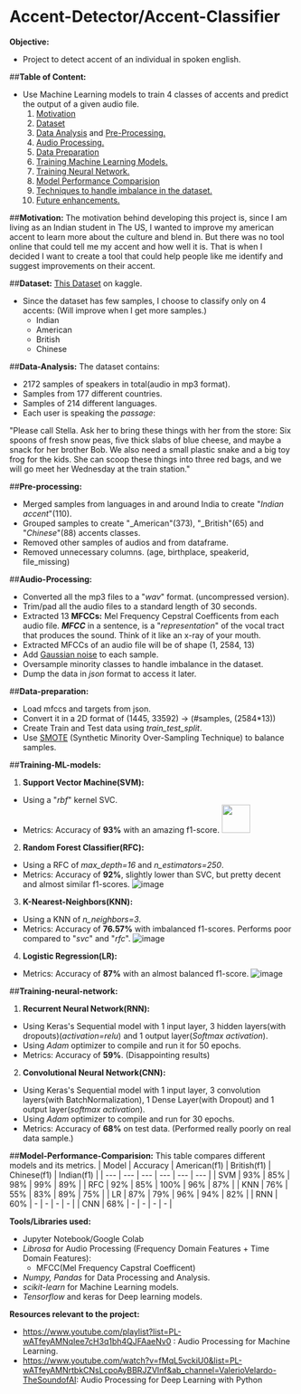 # Accent-Detector/Accent-Classifier
**Objective:**
  - Project to detect accent of an individual in spoken english.

##**Table of Content:**
 - Use Machine Learning models to train 4 classes of accents and predict the output of a given audio file.
    1. [Motivation](##motivation)
    2. [Dataset](##dataset)
    3. [Data Analysis](#data-analysis) and [Pre-Processing.](#pre-preprocessing)
    4. [Audio Processing.](#audio-processing)
    5. [Data Preparation](#data-preparation)
    6. [Training Machine Learning Models.](#training-ml-models)
    7. [Training Neural Network.](#training-neural-network)
    8. [Model Performance Comparision](#model-performance-comparision)
    9. [Techniques to handle imbalance in the dataset.](#handle-imbalance-data)
    10. [Future enhancements.](#future-enhancements)

##**Motivation:**
The motivation behind developing this project is, since I am living as an Indian student in The US, I wanted to improve my american accent to learn more about the culture and blend in. But there was no tool online that could tell me my accent and how well it is. That is when I decided I want to create a tool that could help people like me identify and suggest improvements on their accent.

##**Dataset:** 
[This Dataset](https://www.kaggle.com/rtatman/speech-accent-archive) on kaggle.
 - Since the dataset has few samples, I choose to classify only on 4 accents: (Will improve when I get more samples.)
    - Indian
    - American
    - British
    - Chinese

##**Data-Analysis:**
The dataset contains: 
 - 2172 samples of speakers in total(audio in mp3 format).
 - Samples from 177  different countries.
 - Samples of 214 different languages.
 - Each user is speaking the *passage*: 

"Please call Stella.  Ask her to bring these things with her from the store:  Six spoons of fresh snow peas, five thick slabs of blue cheese, and maybe a snack for her brother Bob.  We also need a small plastic snake and a big toy frog for the kids.  She can scoop these things into three red bags, and we will go meet her Wednesday at the train station."

##**Pre-processing:**
 - Merged samples from languages in and around India to create "_Indian accent_"(110).
 - Grouped samples to create "_American"(373), "_British"(65) and "_Chinese_"(88) accents classes.
 - Removed other samples of audios and from dataframe.
 - Removed unnecessary columns. (age, birthplace, speakerid, file_missing)
 

##**Audio-Processing:**
 - Converted all the mp3 files to a "_wav_" format. (uncompressed version).
 - Trim/pad all the audio files to a standard length of 30 seconds.
 - Extracted 13 **MFCCs:** Mel Frequency Cepstral Coefficents from each audio file.
***MFCC*** in a sentence, is a "*representation*" of the vocal tract that produces the sound. Think of it like an x-ray of your mouth.
 - Extracted MFCCs of an audio file will be of shape (1, 2584, 13)
 - Add [Gaussian noise](https://medium.com/analytics-vidhya/adding-noise-to-audio-clips-5d8cee24ccb8) to each sample.
 - Oversample minority classes to handle imbalance in the dataset. 
 - Dump the data in *json* format to access it later.

##**Data-preparation:**
 - Load mfccs and targets from json.
 - Convert it in a 2D format of (1445, 33592) -> (#samples, (2584*13))
 - Create Train and Test data using _train_test_split_.
 - Use [SMOTE](https://machinelearningmastery.com/smote-oversampling-for-imbalanced-classification/) (Synthetic Minority Over-Sampling Technique) to balance samples.

##**Training-ML-models:**
1. **Support Vector Machine(SVM):**
 - Using a "*rbf*" kernel SVC.
 - Metrics: Accuracy of **93%** with an amazing f1-score.
      <img src="https://user-images.githubusercontent.com/13129747/116898902-f37f8780-ac04-11eb-86a5-95c937679a41.png" width=50 height=50 />

2. **Random Forest Classifier(RFC):**
 - Using a RFC of *max_depth=16* and *n_estimators=250*.
 - Metrics: Accuracy of **92%**, slightly lower than SVC, but pretty decent and almost similar f1-scores.
![image](https://user-images.githubusercontent.com/13129747/116899202-448f7b80-ac05-11eb-8beb-54b3396fb414.png)

3. **K-Nearest-Neighbors(KNN):**
 - Using a KNN of *n_neighbors=3*.
 - Metrics: Accuracy of **76.57%** with imbalanced f1-scores. Performs poor compared to "*svc*" and "*rfc*".
![image](https://user-images.githubusercontent.com/13129747/116899537-a819a900-ac05-11eb-8f83-ffad847bde22.png)

4. **Logistic Regression(LR):**
 - Metrics: Accuracy of **87%** with an almost balanced f1-score.
![image](https://user-images.githubusercontent.com/13129747/116899682-da2b0b00-ac05-11eb-9862-b4ef45335a77.png)

##**Training-neural-network:**
1. **Recurrent Neural Network(RNN):**
 - Using Keras's Sequential model with 1 input layer, 3 hidden layers(with dropouts)(*activation=relu*) and 1 output layer(*Softmax activation*).
 - Using *Adam* optimizer to compile and run it for 50 epochs.
 - Metrics: Accuracy of **59%**. (Disappointing results)
2. **Convolutional Neural Network(CNN):**
 - Using Keras's Sequential model with 1 input layer, 3 convolution layers(with BatchNormalization), 1 Dense Layer(with Dropout) and 1 output layer(*softmax activation*).
 - Using *Adam* optimizer to compile and run for 30 epochs.
 - Metrics: Accuracy of **68%** on test data. (Performed really poorly on real data sample.)

##**Model-Performance-Comparision:**
This table compares different models and its metrics.
                      | Model | Accuracy | American(f1) | British(f1) | Chinese(f1) | Indian(f1) | 
                      | --- | --- | --- | --- | --- | --- |
                      | SVM | 93% | 85% | 98% | 99% | 89% |
                      | RFC | 92% | 85% | 100% | 96% | 87% |
                      | KNN | 76% | 55% | 83% | 89% | 75% |
                      | LR | 87% | 79% | 96% | 94% | 82% |
                      | RNN | 60% | - | - | - | - |
                      | CNN | 68% | - | - | - | - |
 
**Tools/Libraries used:** 
 - Jupyter Notebook/Google Colab
 - _Librosa_ for Audio Processing (Frequency Domain Features + Time Domain Features):
    - MFCC(Mel Frequency Capstral Coefficent)
 - _Numpy, Pandas_ for Data Processing and Analysis.
 - _scikit-learn_ for Machine Learning models.
 - _Tensorflow_ and keras for Deep learning models.
 
  
  **Resources relevant to the project:** 
  
   - https://www.youtube.com/playlist?list=PL-wATfeyAMNqIee7cH3q1bh4QJFAaeNv0 : Audio Processing for Machine Learning.
   - https://www.youtube.com/watch?v=fMqL5vckiU0&list=PL-wATfeyAMNrtbkCNsLcpoAyBBRJZVlnf&ab_channel=ValerioVelardo-TheSoundofAI: Audio Processing for Deep Learning with Python

